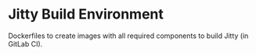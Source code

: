 Jitty Build Environment
=======================

Dockerfiles to create images with all required components to build Jitty (in GitLab CI).
